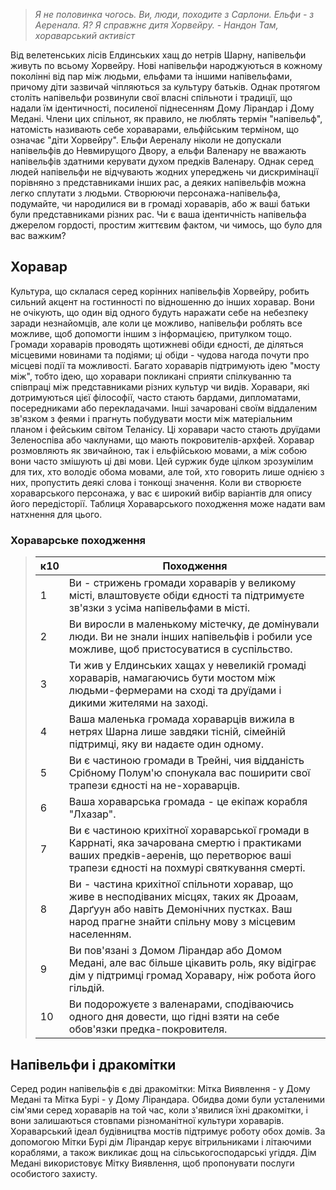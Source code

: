 > _Я не половинка чогось. Ви, люди, походите з Сарлони. Ельфи - з Аеренала. Я? Я справжнє дитя Хорвейру._
> _- Нандон Там, хораварський активіст_

Від велетенських лісів Елдинських хащ до нетрів Шарну, напівельфи живуть по всьому Хорвейру. Нові напівельфи народжуються в кожному поколінні від пар між людьми, ельфами та іншими напівельфами, причому діти зазвичай чіпляються за культуру батьків. Однак протягом століть напівельфи розвинули свої власні спільноти і традиції, що надали їм ідентичності, посиленої піднесенням Дому Лірандар і Дому Медані. Члени цих спільнот, як правило, не люблять термін "напівельф", натомість називають себе хораварами, ельфійським терміном, що означає "діти Хорвейру".
Ельфи Аереналу ніколи не допускали напівельфів до Невмирущого Двору, а ельфи Валенару не вважають напівельфів здатними керувати духом предків Валенару. Однак серед людей напівельфи не відчувають жодних упереджень чи дискримінації порівняно з представниками інших рас, а деяких напівельфів можна легко сплутати з людьми.
Створюючи персонажа-напівельфа, подумайте, чи народилися ви в громаді хораварів, або ж ваші батьки були представниками різних рас. Чи є ваша ідентичність напівельфа джерелом гордості, простим життєвим фактом, чи чимось, що було для вас важким?

## Хоравар
Культура, що склалася серед корінних напівельфів Хорвейру, робить сильний акцент на гостинності по відношенню до інших хоравар. Вони не очікують, що один від одного будуть наражати себе на небезпеку заради незнайомців, але коли це можливо, напівельфи роблять все можливе, щоб допомогти іншим з інформацією, притулком тощо. Громади хораварів проводять щотижневі обіди єдності, де діляться місцевими новинами та подіями; ці обіди - чудова нагода почути про місцеві події та можливості.
Багато хораварів підтримують ідею "мосту між", тобто ідею, що хоравари покликані сприяти спілкуванню та співпраці між представниками різних культур чи видів. Хоравари, які дотримуються цієї філософії, часто стають бардами, дипломатами, посередниками або перекладачами. Інші зачаровані своїм віддаленим зв'язком з феями і прагнуть побудувати мости між матеріальним планом і фейським світом Теланісу. Ці хоравари часто стають друїдами Зеленоспіва або чаклунами, що мають покровителів-архфей.
Хоравар розмовляють як звичайною, так і ельфійською мовами, а між собою вони часто змішують ці дві мови. Цей суржик буде цілком зрозумілим для тих, хто володіє обома мовами, але той, хто говорить лише однією з них, пропустить деякі слова і тонкощі значення.
Коли ви створюєте хораварського персонажа, у вас є широкий вибір варіантів для опису його передісторії. Таблиця Хораварського походження може надати вам натхнення для цього.

### Хораварське походження
> | **к10** | **Походження** |
> | --- | --- |
> | 1       | Ви - стрижень громади хораварів у великому місті, влаштовуєте обіди єдності та підтримуєте зв'язки з усіма напівельфами в місті. |
> | 2 | Ви виросли в маленькому містечку, де домінували люди. Ви не знали інших напівельфів і робили усе можливе, щоб пристосуватися в суспільство. |
> | 3 | Ти жив у Елдинських хащах у невеликій громаді хораварів, намагаючись бути мостом між людьми-фермерами на сході та друїдами і дикими жителями на заході. |
> | 4 | Ваша маленька громада хораварців вижила в нетрях Шарна лише завдяки тісній, сімейній підтримці, яку ви надаєте один одному. |
> | 5 | Ви є частиною громади в Трейні, чия відданість Срібному Полум'ю спонукала вас поширити свої трапези єдності на не-хораварців. |
> | 6 | Ваша хораварська громада - це екіпаж корабля "Лхазар". |
> | 7 | Ви є частиною крихітної хораварської громади в Каррнаті, яка зачарована смертю і практиками ваших предків-аеренів, що перетворює ваші трапези єдності на похмурі святкування смерті. |
> | 8 | Ви - частина крихітної спільноти хоравар, що живе в несподіваних місцях, таких як Дроаам, Дарґуун або навіть Демонічних пустках. Ваш народ прагне знайти спільну мову з місцевим населенням. |
> | 9 | Ви пов'язані з Домом Лірандар або Домом Медані, але вас більше цікавить роль, яку відіграє дім у підтримці громад Хоравару, ніж робота його гільдій. |
> | 10 | Ви подорожуєте з валенарами, сподіваючись одного дня довести, що гідні взяти на себе обов'язки предка-покровителя. |

## Напівельфи і дракомітки
Серед родин напівельфів є дві дракомітки: Мітка Виявлення - у Дому Медані та Мітка Бурі - у Дому Лірандара. Обидва доми були усталеними сім'ями серед хораварів на той час, коли з'явилися їхні дракомітки, і вони залишаються стовпами різноманітної культури хораварів. Хораварський ідеал будівництва мостів підтримує роботу обох домів.
За допомогою Мітки Бурі дім Лірандар керує вітрильниками і літаючими кораблями, а також викликає дощ на сільськогосподарські угіддя. Дім Медані використовує Мітку Виявлення, щоб пропонувати послуги особистого захисту.

